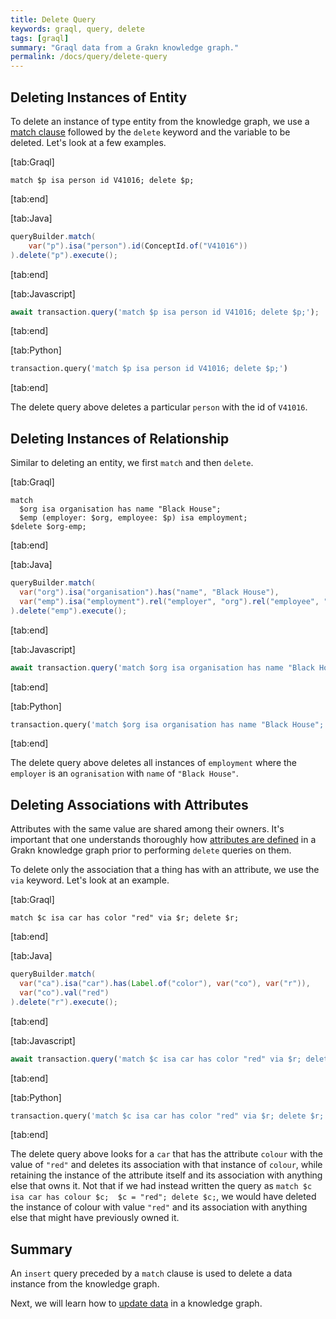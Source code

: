 ```yaml
---
title: Delete Query
keywords: graql, query, delete
tags: [graql]
summary: "Graql data from a Grakn knowledge graph."
permalink: /docs/query/delete-query
---
```


## Deleting Instances of Entity
To delete an instance of type entity from the knowledge graph, we use a [match clause](/docs/query/match-clause) followed by the `delete` keyword and the variable to be deleted. Let's look at a few examples.

<div class="tabs">

[tab:Graql]
```graql
match $p isa person id V41016; delete $p;
```
[tab:end]

[tab:Java]
```java
queryBuilder.match(
    var("p").isa("person").id(ConceptId.of("V41016"))
).delete("p").execute();
```
[tab:end]

[tab:Javascript]
```javascript
await transaction.query('match $p isa person id V41016; delete $p;');
```
[tab:end]

[tab:Python]
```python
transaction.query('match $p isa person id V41016; delete $p;')
```
[tab:end]
</div>

The delete query above deletes a particular `person` with the id of `V41016`.

## Deleting Instances of Relationship
Similar to deleting an entity, we first `match` and then `delete`.

<div class="tabs">

[tab:Graql]
```graql
match
  $org isa organisation has name "Black House";
  $emp (employer: $org, employee: $p) isa employment;
$delete $org-emp;
```
[tab:end]

[tab:Java]
```java
queryBuilder.match(
  var("org").isa("organisation").has("name", "Black House"),
  var("emp").isa("employment").rel("employer", "org").rel("employee", "p")
).delete("emp").execute();
```
[tab:end]

[tab:Javascript]
```javascript
await transaction.query('match $org isa organisation has name "Black House"; $emp (employer: $org, employee: $p) isa employment; $delete $org-emp;');
```
[tab:end]

[tab:Python]
```python
transaction.query('match $org isa organisation has name "Black House"; $emp (employer: $org, employee: $p) isa employment; $delete $org-emp;')
```
[tab:end]
</div>

The delete query above deletes all instances of `employment` where the `employer` is an `ogranisation` with `name` of `"Black House"`.

## Deleting Associations with Attributes
Attributes with the same value are shared among their owners. It's important that one understands thoroughly how [attributes are defined](/docs/schema/concepts#defining-an-attribute) in a Grakn knowledge graph
prior to performing `delete` queries on them.

To delete only the association that a thing has with an attribute, we use the `via` keyword. Let's look at an example.


<div class="tabs">

[tab:Graql]
```graql
match $c isa car has color "red" via $r; delete $r;
```
[tab:end]

[tab:Java]
```java
queryBuilder.match(
  var("ca").isa("car").has(Label.of("color"), var("co"), var("r")),
  var("co").val("red")
).delete("r").execute();
```
[tab:end]

[tab:Javascript]
```javascript
await transaction.query('match $c isa car has color "red" via $r; delete $r;');
```
[tab:end]

[tab:Python]
```python
transaction.query('match $c isa car has color "red" via $r; delete $r;')
```
[tab:end]
</div>

The delete query above looks for a `car` that has the attribute `colour` with the value of `"red"` and deletes its association with that instance of `colour`, while retaining the instance of the attribute itself and its association with anything else that owns it. Not that if we had instead written the query as `match $c isa car has colour $c;  $c = "red"; delete $c;`, we would have deleted the instance of colour with value `"red"` and its association with anything else that might have previously owned it.

## Summary
An `insert` query preceded by a `match` clause is used to delete a data instance from the knowledge graph.

Next, we will learn how to [update data](/docs/query/updating-data) in a knowledge graph.